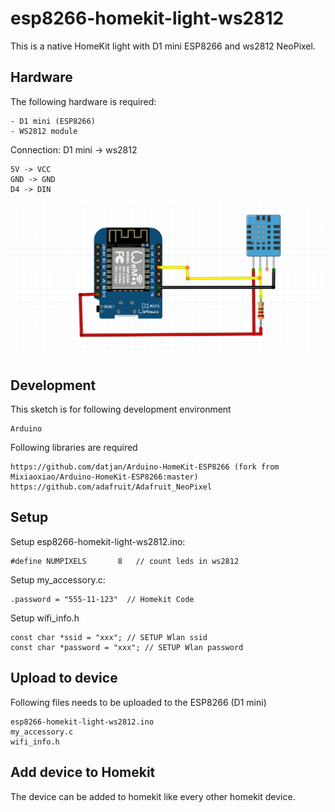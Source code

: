 # esp8266-homekit-light-ws2812
This is a native HomeKit light with D1 mini ESP8266 and ws2812 NeoPixel.

## Hardware
The following hardware is required:
```
- D1 mini (ESP8266)
- WS2812 module
```

Connection:
D1 mini -> ws2812
```
5V -> VCC
GND -> GND
D4 -> DIN
```
![alt text](https://github.com/datjan/esp8266-homekit-temphumiditysensor/blob/main/connection-schema.png?raw=true)

## Development
This sketch is for following development environment
```
Arduino
```

Following libraries are required
```
https://github.com/datjan/Arduino-HomeKit-ESP8266 (fork from Mixiaoxiao/Arduino-HomeKit-ESP8266:master)
https://github.com/adafruit/Adafruit_NeoPixel
```

## Setup
Setup esp8266-homekit-light-ws2812.ino:
```
#define NUMPIXELS       8   // count leds in ws2812
```

Setup my_accessory.c:
```
.password = "555-11-123"  // Homekit Code
```

Setup wifi_info.h
```
const char *ssid = "xxx"; // SETUP Wlan ssid
const char *password = "xxx"; // SETUP Wlan password
```

## Upload to device
Following files needs to be uploaded to the ESP8266 (D1 mini)
```
esp8266-homekit-light-ws2812.ino
my_accessory.c
wifi_info.h
```

## Add device to Homekit
The device can be added to homekit like every other homekit device.
